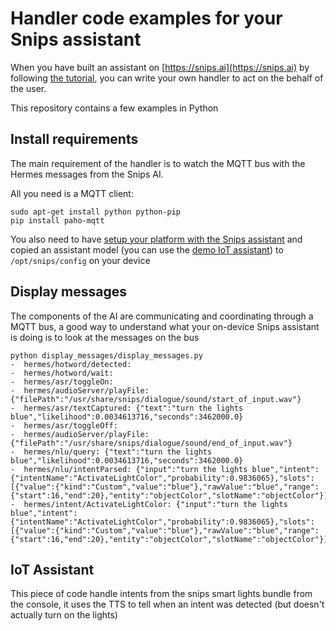 # Handler code examples for your Snips assistant

When you have built an assistant on [https://snips.ai](https://snips.ai) by following [the tutorial](https://github.com/snipsco/snips-platform-documentation/wiki), you can write your own handler to act on the behalf of the user.

This repository contains a few examples in Python

## Install requirements

The main requirement of the handler is to watch the MQTT bus with the Hermes messages from the Snips AI.

All you need is a MQTT client:

```text
sudo apt-get install python python-pip
pip install paho-mqtt
```

You also need to have [setup your platform with the Snips assistant](https://github.com/snipsco/snips-platform-documentation/wiki/1.-Setup-the-Snips-Voice-Platform-on-your-Raspberry-Pi) and copied an assistant model \(you can use the [demo IoT assistant](https://github.com/snipsco/snips-platform-documentation/raw/master/resources/iot_assistant.zip)\) to `/opt/snips/config` on your device

## Display messages

The components of the AI are communicating and coordinating through a MQTT bus, a good way to understand what your on-device Snips assistant is doing is to look at the messages on the bus

```text
python display_messages/display_messages.py
-  hermes/hotword/detected:
-  hermes/hotword/wait:
-  hermes/asr/toggleOn:
-  hermes/audioServer/playFile: {"filePath":"/usr/share/snips/dialogue/sound/start_of_input.wav"}
-  hermes/asr/textCaptured: {"text":"turn the lights blue","likelihood":0.0034613716,"seconds":3462000.0}
-  hermes/asr/toggleOff:
-  hermes/audioServer/playFile: {"filePath":"/usr/share/snips/dialogue/sound/end_of_input.wav"}
-  hermes/nlu/query: {"text":"turn the lights blue","likelihood":0.0034613716,"seconds":3462000.0}
-  hermes/nlu/intentParsed: {"input":"turn the lights blue","intent":{"intentName":"ActivateLightColor","probability":0.9836065},"slots":[{"value":{"kind":"Custom","value":"blue"},"rawValue":"blue","range":{"start":16,"end":20},"entity":"objectColor","slotName":"objectColor"}]}
-  hermes/intent/ActivateLightColor: {"input":"turn the lights blue","intent":{"intentName":"ActivateLightColor","probability":0.9836065},"slots":[{"value":{"kind":"Custom","value":"blue"},"rawValue":"blue","range":{"start":16,"end":20},"entity":"objectColor","slotName":"objectColor"}]}
```

## IoT Assistant

This piece of code handle intents from the snips smart lights bundle from the console, it uses the TTS to tell when an intent was detected \(but doesn't actually turn on the lights\)

